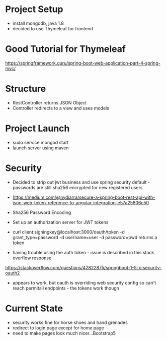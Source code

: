 # Project Setup

- install mongodb, java 1.8
- decided to use Thymeleaf for frontend

# Good Tutorial for Thymeleaf

https://springframework.guru/spring-boot-web-application-part-4-spring-mvc/

# Structure

- RestController returns JSON Object
- Controller redirects to a view and uses models

# Project Launch

- sudo service mongod start
- launch server using maven

# Security

- Decided to strip out jwt business and use spring security default - passwords are still sha256 encrypted for new registered users

- https://medium.com/@nydiarra/secure-a-spring-boot-rest-api-with-json-web-token-reference-to-angular-integration-e57a25806c50
- Sha256 Password Encoding
- Set up an authorization server for JWT tokens
- curl client:signingkey@localhost:3000/oauth/token -d grant_type=password -d username=user -d password=pwd returns a token
- having trouble using the auth token - issue is described in this stack overflow response

https://stackoverflow.com/questions/42822875/springboot-1-5-x-security-oauth2

- appears to work, but oauth is overriding web security config so can't reach permitall endpoints - the tokens work though

# Current State

- security works fine for horse shoes and hand grenades
- redirect to login page except for home page
- need to make pages look much nicer...Bootstrap5